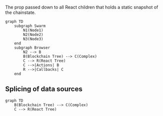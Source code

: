 The prop passed down to all React children that holds a static snapshot of the chainstate.

```mermaid
graph TD
	subgraph Swarm
		N1(Node1)
		N2(Node2)
		N3(Node3)		
	end
	subgraph Browser
		N2 --> B
		B(Blockchain Tree) --> C(Complex)
		C --> R(React Tree)
		C -->|Actions| B
		R -->|Callbacks| C 
	end
```

## Splicing of data sources
```mermaid
graph TD
	B(Blockchain Tree) --> C(Complex)
	C --> R(React Tree)
```